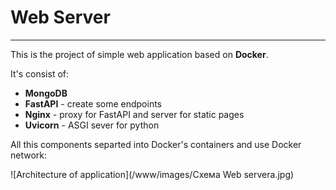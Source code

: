 # Web Server

___
This is the project of simple web application based on __Docker__. 

It's consist of:

* __MongoDB__
* __FastAPI__ - create some endpoints
* __Nginx__ - proxy for FastAPI and server for static pages
* __Uvicorn__ - ASGI sever for python

All this components separted into Docker's containers and use Docker network:

![Architecture of application](/www/images/Схема Web servera.jpg)

